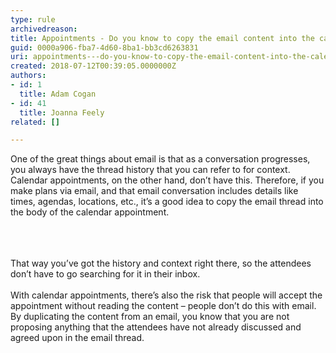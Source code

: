 ```yaml
---
type: rule
archivedreason: 
title: Appointments - Do you know to copy the email content into the calendar appointment?
guid: 0000a906-fba7-4d60-8ba1-bb3cd6263831
uri: appointments---do-you-know-to-copy-the-email-content-into-the-calendar-appointment
created: 2018-07-12T00:39:05.0000000Z
authors:
- id: 1
  title: Adam Cogan
- id: 41
  title: Joanna Feely
related: []

---
```



​One of the great things about email is that as a conversation progresses, you always have the thread history that you can refer to for context. Calendar appointments, on the other hand, don’t have this. Therefore, if you make plans via email, and that email conversation includes details like times, agendas, locations, etc., it’s a good idea to copy the email thread into the body of the calendar appointment.<br><br>
<br><excerpt class='endintro'></excerpt><br>
<p>​That way you’ve got the history and context right there, so the attendees don’t have to go searching for it in their inbox.<br>&#160;<br>With calendar appointments, there’s also the risk that people will accept the appointment without reading the content – people don’t do this with email.&#160; By duplicating the content from an email, you know that you are not proposing anything that the attendees have not already discussed and agreed upon in the email thread.&#160;<br>​<br></p>


